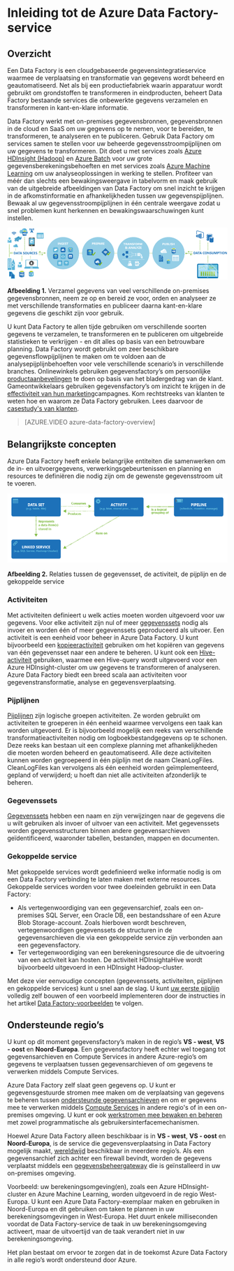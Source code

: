 <properties 
    pageTitle="Inleiding tot Azure Data Factory" 
    description="Ontdek hoe u de Azure Data Factory-service kunt gebruiken voor het samenstellen van services voor gegevensverwerking, gegevensopslag en gegevensverplaatsing zodat u pijplijnen kunt maken voor het produceren van vertrouwde informatie." 
    services="data-factory" 
    documentationCenter="" 
    authors="spelluru" 
    manager="jhubbard" 
    editor="monicar"/>

<tags 
    ms.service="data-factory" 
    ms.workload="data-services" 
    ms.tgt_pltfrm="na" 
    ms.devlang="na" 
    ms.topic="get-started-article" 
    ms.date="04/26/2016" 
    ms.author="spelluru"/>

# Inleiding tot de Azure Data Factory-service

## Overzicht
Een Data Factory is een cloudgebaseerde gegevensintegratieservice waarmee de verplaatsing en transformatie van gegevens wordt beheerd en geautomatiseerd. Net als bij een productiefabriek waarin apparatuur wordt gebruikt om grondstoffen te transformeren in eindproducten, beheert Data Factory bestaande services die onbewerkte gegevens verzamelen en transformeren in kant-en-klare informatie. 

Data Factory werkt met on-premises gegevensbronnen, gegevensbronnen in de cloud en SaaS om uw gegevens op te nemen, voor te bereiden, te transformeren, te analyseren en te publiceren.  Gebruik Data Factory om services samen te stellen voor uw beheerde gegevensstroompijplijnen om uw gegevens te transformeren. Dit doet u met services zoals [Azure HDInsight (Hadoop)](http://azure.microsoft.com/documentation/services/hdinsight/) en [Azure Batch](https://azure.microsoft.com/documentation/services/batch/) voor uw grote gegevensberekeningsbehoeften en met services zoals [Azure Machine Learning](https://azure.microsoft.com/documentation/services/machine-learning/) om uw analyseoplossingen in werking te stellen.  Profiteer van méér dan slechts een bewakingsweergave in tabelvorm en maak gebruik van de uitgebreide afbeeldingen van Data Factory om snel inzicht te krijgen in de afkomstinformatie en afhankelijkheden tussen uw gegevenspijplijnen. Bewaak al uw gegevensstroompijplijnen in één centrale weergave zodat u snel problemen kunt herkennen en bewakingswaarschuwingen kunt instellen.

![Overzicht](./media/data-factory-introduction/data-factory-overview.png)

**Afbeelding 1.** Verzamel gegevens van veel verschillende on-premises gegevensbronnen, neem ze op en bereid ze voor, orden en analyseer ze met verschillende transformaties en publiceer daarna kant-en-klare gegevens die geschikt zijn voor gebruik.

U kunt Data Factory te allen tijde gebruiken om verschillende soorten gegevens te verzamelen, te transformeren en te publiceren om uitgebreide statistieken te verkrijgen - en dit alles op basis van een betrouwbare planning. Data Factory wordt gebruikt om zeer beschikbare gegevensflowpijplijnen te maken om te voldoen aan de analysepijplijnbehoeften voor vele verschillende scenario’s in verschillende branches.  Onlinewinkels gebruiken gegevensfactory’s om persoonlijke [productaanbevelingen](data-factory-product-reco-usecase.md) te doen op basis van het bladergedrag van de klant. Gameontwikkelaars gebruiken gegevensfactory’s om inzicht te krijgen in de [effectiviteit van hun marketing](data-factory-customer-profiling-usecase.md)campagnes. Kom rechtstreeks van klanten te weten hoe en waarom ze Data Factory gebruiken. Lees daarvoor de [casestudy's van klanten](data-factory-customer-case-studies.md). 

> [AZURE.VIDEO azure-data-factory-overview]

## Belangrijkste concepten

Azure Data Factory heeft enkele belangrijke entiteiten die samenwerken om de in- en uitvoergegevens, verwerkingsgebeurtenissen en planning en resources te definiëren die nodig zijn om de gewenste gegevensstroom uit te voeren.

![Belangrijkste concepten](./media/data-factory-introduction/key-concepts.png)

**Afbeelding 2.** Relaties tussen de gegevensset, de activiteit, de pijplijn en de gekoppelde service


### Activiteiten
Met activiteiten definieert u welk acties moeten worden uitgevoerd voor uw gegevens. Voor elke activiteit zijn nul of meer [gegevenssets](data-factory-create-datasets.md) nodig als invoer en worden één of meer gegevenssets geproduceerd als uitvoer. Een activiteit is een eenheid voor beheer in Azure Data Factory. U kunt bijvoorbeeld een [kopieeractiviteit](data-factory-data-movement-activities.md) gebruiken om het kopiëren van gegevens van één gegevensset naar een andere te beheren. U kunt ook een [Hive-activiteit](data-factory-data-transformation-activities.md) gebruiken, waarmee een Hive-query wordt uitgevoerd voor een Azure HDInsight-cluster om uw gegevens te transformeren of analyseren. Azure Data Factory biedt een breed scala aan activiteiten voor gegevenstransformatie, analyse en gegevensverplaatsing. 

### Pijplijnen
[Pijplijnen](data-factory-create-pipelines.md) zijn logische groepen activiteiten. Ze worden gebruikt om activiteiten te groeperen in één eenheid waarmee vervolgens een taak kan worden uitgevoerd. Er is bijvoorbeeld mogelijk een reeks van verschillende transformatieactiviteiten nodig om logboekbestandgegevens op te schonen.  Deze reeks kan bestaan uit een complexe planning met afhankelijkheden die moeten worden beheerd en geautomatiseerd. Alle deze activiteiten kunnen worden gegroepeerd in één pijplijn met de naam CleanLogFiles.  CleanLogFiles kan vervolgens als één eenheid worden geïmplementeerd, gepland of verwijderd; u hoeft dan niet alle activiteiten afzonderlijk te beheren.

### Gegevenssets
[Gegevenssets](data-factory-create-datasets.md) hebben een naam en zijn verwijzingen naar de gegevens die u wilt gebruiken als invoer of uitvoer van een activiteit. Met gegevenssets worden gegevensstructuren binnen andere gegevensarchieven geïdentificeerd, waaronder tabellen, bestanden, mappen en documenten.

### Gekoppelde service
Met gekoppelde services wordt gedefinieerd welke informatie nodig is om een Data Factory verbinding te laten maken met externe resources.  Gekoppelde services worden voor twee doeleinden gebruikt in een Data Factory:

- Als vertegenwoordiging van een gegevensarchief, zoals een on-premises SQL Server, een Oracle DB, een bestandsshare of een Azure Blob Storage-account.   Zoals hierboven wordt beschreven, vertegenwoordigen gegevenssets de structuren in de gegevensarchieven die via een gekoppelde service zijn verbonden aan een gegevensfactory.
- Ter vertegenwoordiging van een berekeningsresource die de uitvoering van een activiteit kan hosten.  De activiteit HDInsightaHive wordt bijvoorbeeld uitgevoerd in een HDInsight Hadoop-cluster.

Met deze vier eenvoudige concepten (gegevenssets, activiteiten, pijplijnen en gekoppelde services) kunt u snel aan de slag.  U kunt [uw eerste pijplijn](data-factory-build-your-first-pipeline.md) volledig zelf bouwen of een voorbeeld implementeren door de instructies in het artikel [Data Factory-voorbeelden](data-factory-samples.md) te volgen. 

## Ondersteunde regio’s
U kunt op dit moment gegevensfactory’s maken in de regio’s **VS - west**, **VS - oost** en **Noord-Europa**. Een gegevensfactory heeft echter wel toegang tot gegevensarchieven en Compute Services in andere Azure-regio’s om gegevens te verplaatsen tussen gegevensarchieven of om gegevens te verwerken middels Compute Services. 

Azure Data Factory zelf slaat geen gegevens op. U kunt er gegevensgestuurde stromen mee maken om de verplaatsing van gegevens te beheren tussen [ondersteunde gegevensarchieven](data-factory-data-movement-activities.md#supported-data-stores) en om er gegevens mee te verwerken middels [Compute Services](data-factory-compute-linked-services.md) in andere regio's of in een on-premises omgeving. U kunt er ook [werkstromen mee bewaken en beheren](data-factory-monitor-manage-pipelines.md) met zowel programmatische als gebruikersinterfacemechanismen. 

Hoewel Azure Data Factory alleen beschikbaar is in **VS - west**, **VS - oost** en **Noord-Europa**, is de service die gegevensverplaatsing in Data Factory mogelijk maakt, [wereldwijd](data-factory-data-movement-activities.md#global) beschikbaar in meerdere regio’s. Als een gegevensarchief zich achter een firewall bevindt, worden de gegevens verplaatst middels een [gegevensbeheergateway](data-factory-move-data-between-onprem-and-cloud.md) die is geïnstalleerd in uw on-premises omgeving. 

Voorbeeld: uw berekeningsomgeving(en), zoals een Azure HDInsight-cluster en Azure Machine Learning, worden uitgevoerd in de regio West-Europa. U kunt een Azure Data Factory-exemplaar maken en gebruiken in Noord-Europa en dit gebruiken om taken te plannen in uw berekeningsomgevingen in West-Europa. Het duurt enkele milliseconden voordat de Data Factory-service de taak in uw berekeningsomgeving activeert, maar de uitvoertijd van de taak verandert niet in uw berekeningsomgeving.

Het plan bestaat om ervoor te zorgen dat in de toekomst Azure Data Factory in alle regio’s wordt ondersteund door Azure.
  




<!--HONumber=Jun16_HO2-->


